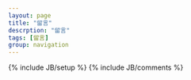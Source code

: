 ```yaml
---
layout: page
title: "留言"
descrption: "留言"
tags: [留言]
group: navigation
---
```

{% include JB/setup %}
{% include JB/comments %}
